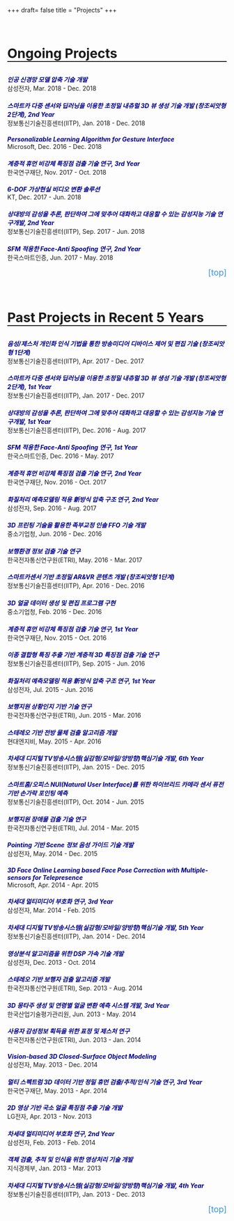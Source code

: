 +++
draft= false
title = "Projects"
+++

<style>
    .paper-title{
        margin-bottom: 0;
        color: darkblue;
        }
    .paper-author{
        font-weight: bold;
        }
    #teleport{
        text-decoration: none;
        color: #3794de;
        display: block;
        text-align: right;
        font-size: 19px;
        }
    #teleport:hover{
        text-decoration: none;
        font-weight: bold;
        color: #3794de;
        display: block;
        text-align: right;
        }
</style>

<br/>
<h3 style="border-bottom: 2px solid; font-size: 30px;">Ongoing Projects</h3>

<h5 class="paper-title">인공 신경망 모델 압축 기술 개발</h5>
삼성전자, Mar. 2018 - Dec. 2018

<h5 class="paper-title">스마트카 다중 센서와 딥러닝을 이용한 초정밀 내츄럴 3D 뷰 생성 기술 개발 (창조씨앗형 2단계), 2nd Year</h5>
정보통신기술진흥센터(IITP), Jan. 2018 - Dec. 2018

<h5 class="paper-title">Personalizable Learning Algorithm for Gesture Interface</h5>
Microsoft, Dec. 2016 - Dec. 2018

<h5 class="paper-title">계층적 휴먼 비강체 특징점 검출 기술 연구, 3rd Year</h5>
한국연구재단, Nov. 2017 - Oct. 2018

<h5 class="paper-title">6-DOF 가상현실 비디오 변환 솔루션</h5>
KT, Dec. 2017 - Jun. 2018

<h5 class="paper-title">상대방의 감성을 추론, 판단하여 그에 맞추어 대화하고 대응할 수 있는 감성지능 기술 연구개발, 2nd Year</h5>
정보통신기술진흥센터(IITP), Sep. 2017 - Jun. 2018

<h5 class="paper-title">SFM 적용한 Face-Anti Spoofing 연구, 2nd Year</h5>
한국스마트인증, Jun. 2017 - May. 2018


<a href="#top-of-page" id="teleport">[top]</a>






<br/>
<h3 style="border-bottom: 2px solid; font-size: 30px;">Past Projects in Recent 5 Years</h3>

<h5 class="paper-title">음성/제스처 개인화 인식 기법을 통한 방송미디어 디바이스 제어 및 편집 기술 (창조씨앗형 1단계)</h5>
정보통신기술진흥센터(IITP), Apr. 2017 - Dec. 2017

<h5 class="paper-title">스마트카 다중 센서와 딥러닝을 이용한 초정밀 내츄럴 3D 뷰 생성 기술 개발 (창조씨앗형 2단계), 1st Year</h5>
정보통신기술진흥센터(IITP), Jan. 2017 - Dec. 2017

<h5 class="paper-title">상대방의 감성을 추론, 판단하여 그에 맞추어 대화하고 대응할 수 있는 감성지능 기술 연구개발, 1st Year</h5>
정보통신기술진흥센터(IITP), Dec. 2016 - Aug. 2017

<h5 class="paper-title">SFM 적용한 Face-Anti Spoofing 연구, 1st Year</h5>
한국스마트인증, Dec. 2016 - May. 2017

<h5 class="paper-title">계층적 휴먼 비강체 특징점 검출 기술 연구, 2nd Year</h5>
한국연구재단, Nov. 2016 - Oct. 2017

<h5 class="paper-title">화질처리 예측모델링 적용 新방식 압축 구조 연구, 2nd Year</h5>
삼성전자, Sep. 2016 - Aug. 2017





<h5 class="paper-title">3D 프린팅 기술을 활용한 족부교정 인솔 FFO 기술 개발</h5>
중소기업청, Jun. 2016 - Dec. 2016

<h5 class="paper-title">보행환경 정보 검출 기술 연구</h5>
한국전자통신연구원(ETRI), May. 2016 - Mar. 2017

<h5 class="paper-title">스마트카센서 기반 초정밀 AR&VR 콘텐츠 개발 (창조씨앗형 1단계)</h5>
정보통신기술진흥센터(IITP), Apr. 2016 - Dec. 2016

<h5 class="paper-title">3D 얼굴 데이터 생성 및 편집 프로그램 구현</h5>
중소기업청, Feb. 2016 - Dec. 2016

<h5 class="paper-title">계층적 휴먼 비강체 특징점 검출 기술 연구, 1st Year</h5>
한국연구재단, Nov. 2015 - Oct. 2016





<h5 class="paper-title">이종 결합형 특징 추출 기반 계층적 3D 특징점 검출 기술 연구</h5>
정보통신기술진흥센터(IITP), Sep. 2015 - Jun. 2016

<h5 class="paper-title">화질처리 예측모델링 적용 新방식 압축 구조 연구, 1st Year</h5>
삼성전자, Jul. 2015 - Jun. 2016

<h5 class="paper-title">보행지원 상황인지 기반 기술 연구</h5>
한국전자통신연구원(ETRI), Jun. 2015 - Mar. 2016

<h5 class="paper-title">스테레오 기반 전방 물체 검출 알고리즘 개발</h5>
현대엔지비, May. 2015 - Apr. 2016

<h5 class="paper-title">차세대 디지털 TV방송시스템(실감형/모바일/양방향)핵심기술 개발, 6th Year</h5>
정보통신기술진흥센터(IITP), Jan. 2015 - Dec. 2015

<h5 class="paper-title">스마트홈/오피스 NUI(Natural User Interface)를 위한 하이브리드 카메라 센서 퓨전 기반 손가락 포인팅 예측</h5>
정보통신기술진흥센터(IITP), Oct. 2014 - Jun. 2015

<h5 class="paper-title">보행지원 장애물 검출 기술 연구</h5>
한국전자통신연구원(ETRI), Jul. 2014 - Mar. 2015

<h5 class="paper-title">Pointing 기반 Scene 정보 음성 가이드 기술 개발</h5>
삼성전자, May. 2014 - Dec. 2015

<h5 class="paper-title">3D Face Online Learning based Face Pose Correction with  Multiple-sensors for Telepresence</h5>
Microsoft, Apr. 2014 - Apr. 2015

<h5 class="paper-title">차세대 멀티미디어 부호화 연구, 3rd Year</h5>
삼성전자, Mar. 2014 - Feb. 2015





<h5 class="paper-title">차세대 디지털 TV방송시스템(실감형/모바일/양방향)핵심기술 개발, 5th Year</h5>
정보통신기술진흥센터(IITP), Jan. 2014 - Dec. 2014

<h5 class="paper-title">영상분석 알고리즘을 위한 DSP 가속 기술 개발</h5>
삼성전자, Dec. 2013 - Oct. 2014

<h5 class="paper-title">스테레오 기반 보행자 검출 알고리즘 개발</h5>
한국전자통신연구원(ETRI), Sep. 2013 - Aug. 2014

<h5 class="paper-title">3D 몽타주 생성 및 연령별 얼굴 변환 예측 시스템 개발, 3rd Year</h5>
한국산업기술평가관리원, Jun. 2013 - May. 2014

<h5 class="paper-title">사용자 감성정보 획득을 위한 표정 및 제스처 연구</h5>
한국전자통신연구원(ETRI), Jun. 2013 - Jan. 2014

<h5 class="paper-title">Vision-based 3D Closed-Surface Object Modeling</h5>
삼성전자, May. 2013 - Dec. 2014

<h5 class="paper-title">멀티 스펙트럼 3D 데이터 기반 정밀 휴먼 검출/추적/인식 기술 연구, 3rd Year</h5>
한국연구재단, May. 2013 - Apr. 2014

<h5 class="paper-title">2D 영상 기반 국소 얼굴 특징점 추출 기술 개발</h5>
LG전자, Apr. 2013 - Nov. 2013

<h5 class="paper-title">차세대 멀티미디어 부호화 연구, 2nd Year</h5>
삼성전자, Feb. 2013 - Feb. 2014

<h5 class="paper-title">객체 검출, 추적 및 인식을 위한 영상처리 기술 개발</h5>
지식경제부, Jan. 2013 - Mar. 2013

<h5 class="paper-title">차세대 디지털 TV방송시스템(실감형/모바일/양방향)핵심기술 개발, 4th Year</h5>
정보통신기술진흥센터(IITP), Jan. 2013 - Dec. 2013
















<a href="#top-of-page" id="teleport">[top]</a>
